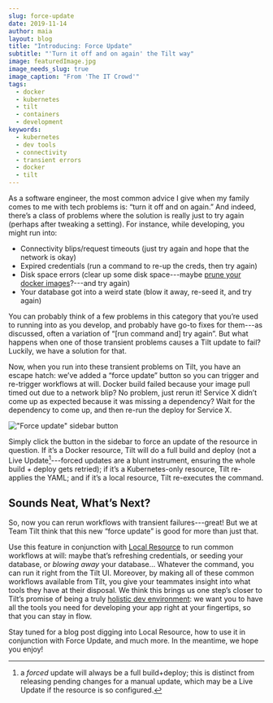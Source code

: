 ```yaml
---
slug: force-update
date: 2019-11-14
author: maia
layout: blog
title: "Introducing: Force Update"
subtitle: "'Turn it off and on again' the Tilt way"
image: featuredImage.jpg
image_needs_slug: true
image_caption: "From 'The IT Crowd'"
tags:
  - docker
  - kubernetes
  - tilt
  - containers
  - development
keywords:
  - kubernetes
  - dev tools
  - connectivity
  - transient errors
  - docker
  - tilt
---
```

As a software engineer, the most common advice I give when my family comes to me
with tech problems is: “turn it off and on again.” And indeed, there’s a class of
problems where the solution is really just to try again (perhaps after tweaking a
setting). For instance, while developing, you might run into:
* Connectivity blips/request timeouts (just try again and hope that the network is okay)
* Expired credentials (run a command to re-up the creds, then try again)
* Disk space errors (clear up some disk space---maybe
[prune your docker images](https://blog.tilt.dev/2019/10/28/build-cache-spark-joy.html)?---and try again)
* Your database got into a weird state (blow it away, re-seed it, and try again)

You can probably think of a few problems in this category that you’re used to
running into as you develop, and probably have go-to fixes for them---as discussed,
often a variation of “[run command and] try again”. But what happens when one of
those transient problems causes a Tilt update to fail? Luckily, we have a solution for that.

Now, when you run into these transient problems on Tilt, you have an escape hatch:
we’ve added a “force update” button so you can trigger and re-trigger workflows at
will. Docker build failed because your image pull timed out due to a network blip?
No problem, just rerun it! Service X didn’t come up as expected because it was
missing a dependency? Wait for the dependency to come up, and then re-run the
deploy for Service X.

!["Force update" sidebar button](/assets/images/force-update/trigger-button.png)

Simply click the button in the sidebar to force an update of the resource in
question. If it’s a Docker resource, Tilt will do a full build and deploy
(not a Live Update[^1]---forced updates are a blunt instrument, ensuring the
whole build + deploy gets retried); if it’s a Kubernetes-only resource, Tilt
re-applies the YAML; and if it’s a local resource, Tilt re-executes the command.

## Sounds Neat, What’s Next?

So, now you can rerun workflows with transient failures---great! But we at
Team Tilt think that this new “force update” is good for more than just that.

Use this feature in conjunction with [Local Resource](https://docs.tilt.dev/local_resource.html)
to run common workflows at will: maybe that’s refreshing credentials, or seeding
your database, or _blowing away_ your database… Whatever the command, you can run it
right from the Tilt UI. Moreover, by making all of these common workflows
available from Tilt, you give your teammates insight into what tools they
have at their disposal. We think this brings us one step’s closer to Tilt’s
promise of being a truly [holistic dev environment](https://blog.tilt.dev/2019/09/05/put-down-particle-accelerator.html):
we want you to have all the tools you need for developing your app right
at your fingertips, so that you can stay in flow.

Stay tuned for a blog post digging into Local Resource, how to use it in conjunction with Force Update, and much more. In the meantime, we hope you enjoy!

[^1]: a _forced_ update will always be a full build+deploy; this is distinct from releasing pending changes for a manual update, which may be a Live Update if the resource is so configured.



